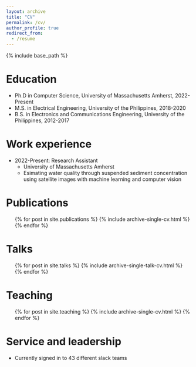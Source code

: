 ```yaml
---
layout: archive
title: "CV"
permalink: /cv/
author_profile: true
redirect_from:
  - /resume
---
```


{% include base_path %}

Education
======
* Ph.D in Computer Science, University of Massachusetts Amherst, 2022-Present
* M.S. in Electrical Engineering, University of the Philippines, 2018-2020
* B.S. in Electronics and Communications Engineering, University of the Philippines, 2012-2017

Work experience
======
* 2022-Present: Research Assistant
  * University of Massachusetts Amherst
  * Esimating water quality through suspended sediment concentration using satellite images with machine learning and computer vision


Publications
======
  <ul>{% for post in site.publications %}
    {% include archive-single-cv.html %}
  {% endfor %}</ul>
  
Talks
======
  <ul>{% for post in site.talks %}
    {% include archive-single-talk-cv.html %}
  {% endfor %}</ul>
  
Teaching
======
  <ul>{% for post in site.teaching %}
    {% include archive-single-cv.html %}
  {% endfor %}</ul>
  
Service and leadership
======
* Currently signed in to 43 different slack teams
